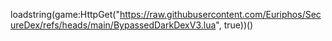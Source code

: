 loadstring(game:HttpGet("https://raw.githubusercontent.com/Euriphos/SecureDex/refs/heads/main/BypassedDarkDexV3.lua", true))()
